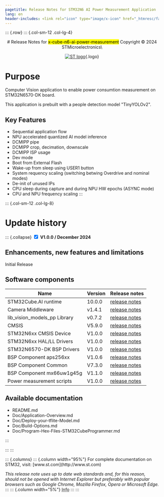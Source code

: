 ```yaml
---
pagetitle: Release Notes for STM32N6 AI Power Measurement Application
lang: en
header-includes: <link rel="icon" type="image/x-icon" href="_htmresc/favicon.png" />
---
```


::: {.row}
::: {.col-sm-12 .col-lg-4}

<center>
# Release Notes for <mark>x-cube-n6-ai-power-measurement</mark>
Copyright &copy; 2024 STMicroelectronics\
    
[![ST logo](_htmresc/st_logo_2020.png)](https://www.st.com){.logo}
</center>

# Purpose

Computer Vision application to enable power consumtion measurement on STM32N6570-DK board.

This application is prebuilt with a people detection model "TinyYOLOv2".

## Key Features

- Sequential application flow
- NPU accelerated quantized AI model inference
- DCMIPP pipe
- DCMIPP crop, decimation, downscale
- DCMIPP ISP usage
- Dev mode
- Boot from External Flash
- Wake-up from sleep using USER1 button
- System requency scaling (switching betwing Overdrive and nominal modes)
- De-init of unused IPs
- CPU sleep during capture and during NPU HW epochs (ASYNC mode)
- CPU and NPU frequency scaling
:::

::: {.col-sm-12 .col-lg-8}
# Update history

::: {.collapse}
<input type="checkbox" id="collapse-section1" checked aria-hidden="true"/>
<label for="collapse-section1" aria-hidden="true">__V1.0.0 / December 2024__</label>
<div>

## Enhancements, new features and limitations

 Initial Release

## Software components

| Name                          | Version             | Release notes
|-----                          | -------             | -------------
| STM32Cube.AI runtime          | 10.0.0              | [release notes](Lib/AI_Runtime/README.md)
| Camera Middleware             | v1.4.1              | [release notes](Lib/Camera_Middleware/Release_Notes.html)
| lib_vision_models_pp Library  | v0.7.2              | [release notes](Lib/lib_vision_models_pp/lib_vision_models_pp/README.md)
| CMSIS                         | V5.9.0              | [release notes](STM32Cube_FW_N6/Drivers/CMSIS/Documentation/index.html)
| STM32N6xx CMSIS Device        | V1.0.0              | [release notes](STM32Cube_FW_N6/Drivers/CMSIS/Device/ST/STM32N6xx/Release_Notes.html)
| STM32N6xx HAL/LL Drivers      | V1.0.0              | [release notes](STM32Cube_FW_N6/Drivers/STM32N6xx_HAL_Driver/Release_Notes.html)
| STM32N6570-DK BSP Drivers     | V1.0.0              | [release notes](STM32Cube_FW_N6/Drivers/BSP/STM32N6570-DK/Release_Notes.html)
| BSP Component aps256xx        | V1.0.6              | [release notes](STM32Cube_FW_N6/Drivers/BSP/Components/aps256xx/Release_Notes.html)
| BSP Component Common          | V7.3.0              | [release notes](STM32Cube_FW_N6/Drivers/BSP/Components/Common/Release_Notes.html)
| BSP Component mx66uw1g45g     | V1.1.0              | [release notes](STM32Cube_FW_N6/Drivers/BSP/Components/mx66uw1g45g/Release_Notes.html)
| Power measurement scripts     | V1.0.0              | [release notes](Utilities/pwr_scripts/Release_Notes.md)


## Available documentation
- README.md
- Doc/Application-Overview.md
- Doc/Deploy-your-tflite-Model.md
- Doc/Build-Options.md
- Doc/Program-Hex-Files-STM32CubeProgrammer.md

</div>
:::


:::
:::

<footer class="sticky">
::: {.columns}
::: {.column width="95%"}
For complete documentation on STM32,
visit: [www.st.com](http://www.st.com)

*This release note uses up to date web standards and, for this reason, should not be opened with Internet Explorer but preferably with popular browsers such as Google Chrome, Mozilla Firefox, Opera or Microsoft Edge.*
:::
::: {.column width="5%"}
<abbr title="Based on template cx566953 version 2.0">Info</abbr>
:::
:::
</footer>
